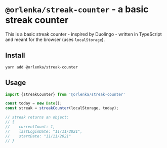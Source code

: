 # `@orlenka/streak-counter` - a basic streak counter

This is a basic streak counter - inspired by Duolingo - written in TypeScript and meant for the browser (uses `localStorage`).

## Install

```shell
yarn add @orlenka/streak-counter
```

## Usage

```javascript
import {streakCounter} from '@orlenka/streak-counter'

const today = new Date();
const streak = streakCounter(localStorage, today);

// streak returns an object:
// {
//    currentCount: 1, 
//    lastLoginDate: "11/11/2021",
//    startDate: "11/11/2021"
// }
```
